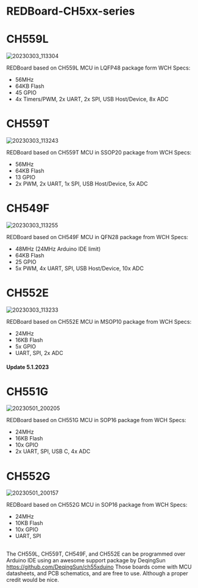 # REDBoard-CH5xx-series



# CH559L

![20230303_113304](https://user-images.githubusercontent.com/30090189/222705080-29aa9c0c-2780-45e6-804c-ebaf462d1a15.jpg)

REDBoard based on CH559L MCU in LQFP48 package form WCH
Specs:
* 56MHz
* 64KB Flash
* 45 GPIO
* 4x Timers/PWM, 2x UART, 2x SPI, USB Host/Device, 8x ADC



# CH559T

![20230303_113243](https://user-images.githubusercontent.com/30090189/222705980-292ec97c-7e7f-477d-b0c4-ff59f053e874.jpg)

REDBoard based on CH559T MCU in SSOP20 package from WCH
Specs:
* 56MHz
* 64KB Flash
* 13 GPIO
* 2x PWM, 2x UART, 1x SPI, USB Host/Device, 5x ADC



# CH549F

![20230303_113255](https://user-images.githubusercontent.com/30090189/222706691-1208b9ef-7b43-4bbb-9ec6-18641f736dc2.jpg)

REDBoard based on CH549F MCU in QFN28 package from WCH
Specs:
* 48MHz (24MHz Arduino IDE limit)
* 64KB Flash
* 25 GPIO
* 5x PWM, 4x UART, SPI, USB Host/Device, 10x ADC


# CH552E

![20230303_113233](https://user-images.githubusercontent.com/30090189/222707542-3f717bde-7323-4c9c-b397-7fc230738d17.jpg)

REDBoard based on CH552E MCU in MSOP10 package from WCH
Specs:
* 24MHz
* 16KB Flash
* 5x GPIO
* UART, SPI, 2x ADC

#### Update 5.1.2023

# CH551G

![20230501_200205](https://user-images.githubusercontent.com/30090189/235504915-77db5e97-9a9b-417e-8d9f-20f5a11c5af8.jpg)

REDBoard based on CH551G MCU in SOP16 package from WCH
Specs:
* 24MHz
* 16KB Flash
* 10x GPIO
* 2x UART, SPI, USB C, 4x ADC

# CH552G

![20230501_200157](https://user-images.githubusercontent.com/30090189/235506057-35ec0c1c-efb1-4629-9ee0-617a7aa352c7.jpg)

REDBoard based on CH552G MCU in SOP16 package from WCH
Specs:
* 24MHz
* 10KB Flash
* 10x GPIO
* UART, SPI


## 
The CH559L, CH559T, CH549F, and CH552E can be programmed over Arduino IDE using an awesome support package by DeqingSun https://github.com/DeqingSun/ch55xduino
Those boards come with MCU datasheets, and PCB schematics, and are free to use. Although a proper credit would be nice.
